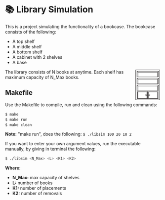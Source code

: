 # 📚 Library Simulation

This is a project simulating the functionality of a bookcase. The bookcase consists of the following:
- A top shelf
- A middle shelf
- A bottom shelf
- A cabinet with 2 shelves
- A base

<img align="right" width="100" height="100" src="https://github.com/joannakonte/Bookcase-Simulation/blob/main/images/bookcase.png">

The library consists of N books at anytime. Each shelf has maximum capacity of N_Max books.

## Makefile

Use the Makefile to compile, run and clean using the following commands:

```bash
$ make 
$ make run
$ make clean
```

**Note:** "make run", does the following: `$ ./libsim 100 20 10 2`

If you want to enter your own argument values, run the executable manually, by giving in terminal the following:

```bash
$ ./libsim <N_Max> <L> <K1> <K2>

```

**Where:**
- **N_Max:** max capacity of shelves
- **L:** number of books
- **K1:** number of placements
- **K2:** number of removals

